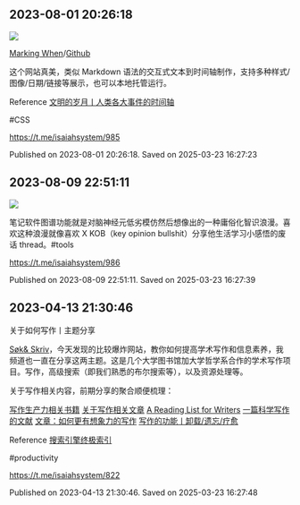 
## 2023-08-01 20:26:18
![](assets/isaiahsystem/20250323_162722_972708.jpg) 

[Marking When](https://app.markwhen.com/example)/[Github](https://github.com/mark-when/markwhen)

这个网站真美，类似 Markdown 语法的交互式文本到时间轴制作，支持多种样式/图像/日期/链接等展示，也可以本地托管运行。

Reference
[文明的岁月丨人类各大事件的时间轴](https://t.me/isaiahsystem/936)

#CSS

https://t.me/isaiahsystem/985

Published on 2023-08-01 20:26:18. Saved on 2025-03-23 16:27:23

## 2023-08-09 22:51:11
![](assets/isaiahsystem/20250323_162739_990579.jpg) 

笔记软件图谱功能就是对脑神经元低劣模仿然后想像出的一种庸俗化智识浪漫。喜欢这种浪漫就像喜欢 X KOB（key opinion bullshit）分享他生活学习小感悟的废话 thread。#tools

https://t.me/isaiahsystem/986

Published on 2023-08-09 22:51:11. Saved on 2025-03-23 16:27:39

## 2023-04-13 21:30:46


关于如何写作丨主题分享

[Søk&amp; Skriv](https://www.sokogskriv.no/en/writing/)，今天发现的比较爆炸网站，教你如何提高学术写作和信息素养，我频道也一直在分享这两主题。这是几个大学图书馆加大学哲学系合作的学术写作项目。写作，高级搜索（即我们熟悉的布尔搜索等），以及资源处理等。

关于写作相关内容，前期分享的聚合顺便梳理：

[写作生产力相关书籍](https://t.me/isaiahsystem/563)
[关于写作相关文章](https://t.me/isaiahsystem/568)
[A Reading List for Writers](https://t.me/isaiahsystem/598)
[一篇科学写作的文献](https://t.me/isaiahsystem/204)
[文章：如何更有想象力的写作](https://t.me/isaiahsystem/50)
[写作的功能丨卸载/遗忘/疗愈](https://t.me/isaiahsystem/779)

Reference
[搜索引擎终极索引](https://t.me/isaiahsystem/771)

#productivity

https://t.me/isaiahsystem/822

Published on 2023-04-13 21:30:46. Saved on 2025-03-23 16:27:48
